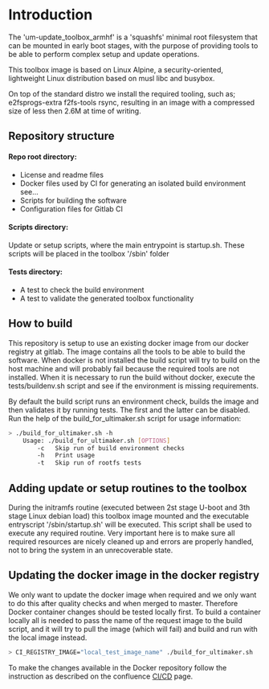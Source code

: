 # Introduction
The 'um-update_toolbox_armhf' is a 'squashfs' minimal root filesystem that can be mounted in early boot stages, with the purpose of providing tools to be able to perform complex setup and update operations. 

This toolbox image is based on Linux Alpine, a security-oriented, lightweight Linux distribution based on musl libc and busybox. 

On top of the standard distro we install the required tooling, such as; e2fsprogs-extra f2fs-tools rsync, resulting in an image with a compressed size of less then 2.6M at time of writing. 

## Repository structure
#### Repo root directory:
- License and readme files
- Docker files used by CI for generating an isolated build environment see...
- Scripts for building the software
- Configuration files for Gitlab CI

#### Scripts directory:

Update or setup scripts, where the main entrypoint is startup.sh. These 
scripts will be placed in the toolbox '/sbin' folder  

#### Tests directory:
- A test to check the build environment
- A test to validate the generated toolbox functionality

## How to build
This repository is setup to use an existing docker image from our docker registry at gitlab. The image contains all the tools to be able to build the software. When docker is not installed the build script will try to build on the host machine and will probably fail because the required tools are not installed. When it is necessary to run the build without docker, execute the tests/buildenv.sh script and see if the environment is missing requirements. 

By default the build script runs an environment check, builds the image and then validates it by running tests. The first and the latter can be disabled. Run the help of the build_for_ultimaker.sh script for usage information:  
```sh
> ./build_for_ultimaker.sh -h
    Usage: ./build_for_ultimaker.sh [OPTIONS]
        -c   Skip run of build environment checks
        -h   Print usage
        -t   Skip run of rootfs tests
```

## Adding update or setup routines to the toolbox
During the initramfs routine (executed between 2st stage U-boot and 3th stage Linux debian load) this toolbox image mounted and the executable entryscript '/sbin/startup.sh' will be executed. This script shall be used to execute any required routine. Very important here is to make sure all required resources are nicely cleaned up and errors are properly handled, not to bring the system in an unrecoverable state. 

## Updating the docker image in the docker registry
We only want to update the docker image when required and we only want to do this after quality checks and when merged to master. Therefore Docker container changes should be tested locally first. To build a container locally all is needed to pass the name of the request image to the build script, and it will try to pull the image (which will fail) and build and run with the local image instead.
```sh
> CI_REGISTRY_IMAGE="local_test_image_name" ./build_for_ultimaker.sh
```
To make the changes available in the Docker repository follow the instruction as described on the confluence [CI/CD](https://confluence.ultimaker.com:8443/pages/viewpage.action?pageId=12431561) page.
